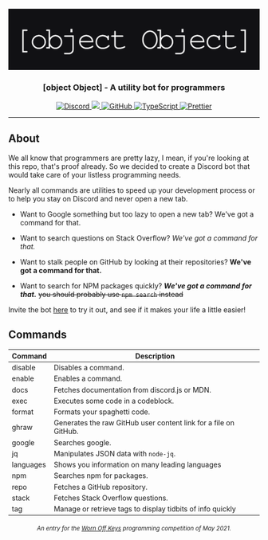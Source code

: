 ![banner image](assets/banner.png)

### <p align="center">[object Object] - A utility bot for programmers</p>

<div align="center">
    <a href="https://discord.gg/ZU6PZdYcps">
      <img src="https://img.shields.io/discord/839156004712349736?color=%235C6FB1&logo=discord&logoColor=%23fff&style=for-the-badge" alt="Discord" />
    </a>
    <a href="https://discord.com/api/oauth2/authorize?client_id=839151235860004894&permissions=8&scope=bot%20applications.commands">
        <img src="https://img.shields.io/badge/invite-the%20bot-5C6FB1?style=for-the-badge&logo=discord&logoColor=white">
    </a>
    <a href="https://github.com/dheerajpv/object-object">
        <img src="https://img.shields.io/github/license/dheerajpv/object-object?style=for-the-badge" alt="GitHub" />
    </a>
    <a href="https://www.typescriptlang.org/">
      <img src="https://img.shields.io/badge/built%20with-typescript-blue?style=for-the-badge" alt="TypeScript" />
    </a>
    <a href="https://github.com/prettier/prettier/">
      <img src="https://img.shields.io/badge/code_style-prettier-ff69b4.svg?style=for-the-badge" alt="Prettier" />
    </a>
</div>

---

## About

We all know that programmers are pretty lazy, I mean, if you're looking at this repo, that's proof already.
So we decided to create a Discord bot that would take care of your listless programming needs.

Nearly all commands are utilities to speed up your development process or to help you stay on Discord and never open a new tab.

-   Want to Google something but too lazy to open a new tab? We've got a command for that.

-   Want to search questions on Stack Overflow? _We've got a command for that._

-   Want to stalk people on GitHub by looking at their repositories? **We've got a command for that.**

-   Want to search for NPM packages quickly?
    **_We've got a command for that._** ~~you should probably use `npm search` instead~~

Invite the bot [here](https://discord.com/oauth2/authorize?client_id=839151235860004894&scope=bot&permissions=8) to try it out, and see if it makes your life a little easier!

## Commands

| Command   | Description                                                      |
| --------- | ---------------------------------------------------------------- |
| disable   | Disables a command.                                              |
| enable    | Enables a command.                                               |
| docs      | Fetches documentation from discord.js or MDN.                    |
| exec      | Executes some code in a codeblock.                               |
| format    | Formats your spaghetti code.                                     |
| ghraw     | Generates the raw GitHub user content link for a file on GitHub. |
| google    | Searches google.                                                 |
| jq        | Manipulates JSON data with `node-jq`.                            |
| languages | Shows you information on many leading languages                  |
| npm       | Searches npm for packages.                                       |
| repo      | Fetches a GitHub repository.                                     |
| stack     | Fetches Stack Overflow questions.                                |
| tag       | Manage or retrieve tags to display tidbits of info quickly       |

<h6 align="center"><sup>An entry for the <a href="https://discord.gg/8KbMUMqPuR">Worn Off Keys</a> programming competition of May 2021.</sup></h6>
